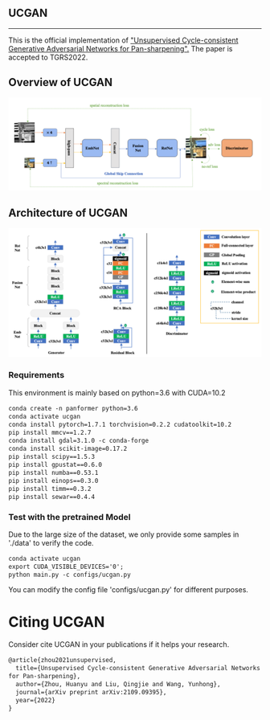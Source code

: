 ## UCGAN

---

This is the official implementation of ["Unsupervised Cycle-consistent Generative Adversarial Networks for Pan-sharpening".](https://arxiv.org/abs/2109.09395)
The paper is accepted to TGRS2022.

## Overview of UCGAN
![image](src/overview.png)

## Architecture of UCGAN
![image](src/architecture.png)

### Requirements
This environment is mainly based on python=3.6 with CUDA=10.2

```shell
conda create -n panformer python=3.6
conda activate ucgan
conda install pytorch=1.7.1 torchvision=0.2.2 cudatoolkit=10.2
pip install mmcv==1.2.7
conda install gdal=3.1.0 -c conda-forge
conda install scikit-image=0.17.2
pip install scipy==1.5.3
pip install gpustat==0.6.0
pip install numba==0.53.1 
pip install einops==0.3.0 
pip install timm==0.3.2
pip install sewar==0.4.4
```

### Test with the pretrained Model
Due to the large size of the dataset, we only provide some samples in './data' to verify the code.

```shell
conda activate ucgan
export CUDA_VISIBLE_DEVICES='0';
python main.py -c configs/ucgan.py
```

You can modify the config file 'configs/ucgan.py' for different purposes.

# Citing UCGAN
Consider cite UCGAN in your publications if it helps your research.

```
@article{zhou2021unsupervised,
  title={Unsupervised Cycle-consistent Generative Adversarial Networks for Pan-sharpening},
  author={Zhou, Huanyu and Liu, Qingjie and Wang, Yunhong},
  journal={arXiv preprint arXiv:2109.09395},
  year={2022}
}
```